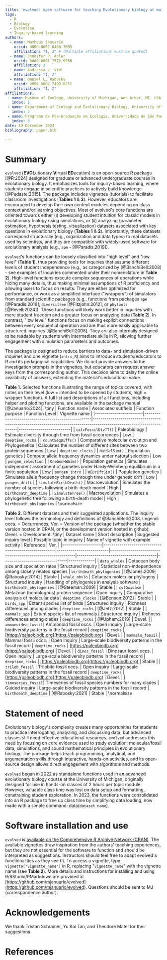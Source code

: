 ```yaml
---
title: 'evolved: open software for teaching Evolutionary biology at multiple scales through virtual inquiries'
tags:
  - R
  - Ecology
  - Evolution
  - Inquiry-based learning
authors:
  - name: Matheus Januario
    orcid: 0000-0002-6480-7095
    affiliation: "1, 2" # (Multiple affiliations must be quoted)
  - name: Jennifer P. Auler
    orcid: 0000-0001-7576-9058
    affiliation: 3
  - name: Andressa L. Viol
    affiliation: "1, 2"
  - name: Daniel L. Rabosky
    orcid: 0000-0002-7499-8251
    affiliation: "1, 2"
affiliations:
 - name: Museum of Zoology, University of Michigan, Ann Arbor, MI, USA 
   index: 1
 - name: Department of Ecology and Evolutionary Biology, University of Michigan, Ann Arbor, MI, USA 
   index: 2
 - name: Programa de Pós-Graduação em Ecologia, Universidade de São Paulo, Rua do Matão, 321, Travessa 14, São Paulo, SP, Brazil
   index: 3
date: 19 December 2024
bibliography: paper.bib

---
```


# Summary

  `evolved` (**EVOL**utionary **V**irtual **ED**ucation) is an open-source R 
  package [@R:2024] designed for graduate or advanced undergraduate courses in 
  evolutionary biology. It emphasizes tools for inquiry-based learning, where 
  students engage in scientific practices to actively build knowledge
  [@Pedaste:2015]. The package includes vignettes (tutorials) to facilitate 
  classroom investigations (**Tables 1** & **2**). However, educators are encouraged 
  to develop their own content modules depending on class context and/or learning 
  objectives. Most of evolved's core functions are oriented towards either (i) 
  developing student intuition for classic models in evolutionary biology 
  using simulations, or (ii) analyzing (parameter estimation, hypothesis 
  testing, visualization) datasets associated with key questions in 
  evolutionary biology (**Tables 1** & **2**).  Importantly, these datasets correspond 
  structurally (e.g., organization and data types) to real datasets used by 
  scientists, and they are compatible with widely-used software for evolutionary 
  analysis (e.g., `ape` - [@Paradis:2019]). 

  `evolved`'s functions can be loosely classified into "high level" and "low level"
  (**Table 1**), thus providing tools for inquiries that assume different levels 
  of student independence (e.g., as categorized by [@BanchiBell:2008] - see examples 
  of inquiries commented under their nomenclature in **Table 2**). High-level functions 
  execute complex sequences of operations while hiding many details, thus making 
  minimal assumptions of R proficiency and allowing users to focus on results. 
  They are either optimized for performance, or work as a simplified interface 
  ("wrappers") of simulators from standard scientific packages (e.g., functions 
  from packages `ape` [@Paradis:2019], `diversitree` [@Fitzjohn:2012], or 
  `phytools` [@Revell:2024]). These functions will likely work better in inquiries 
  with more student freedom and a greater focus on analyzing data (**Table 2**). In 
  contrast, "low level" functions focus on making explicit connections between 
  every sequential operation and are thus more easily applicable to structured 
  inquiries [@BanchiBell:2008]. They are also internally designed to be readable 
  by students with intermediate skills in R, allowing further engagement with 
  simulation parameters and outcomes.

  The package is designed to reduce barriers to data- and simulation-driven inquiries 
  and one vignette (`intro_R`) aims to introduce students/educators to R and its 
  pedagogical capabilities. We do not provide answers to the investigation prompts 
  in the vignettes, but educators can request answer keys from the corresponding 
  author. This decision aims to delay the online availability of answers, 
  extending the material's educational value.

**Table 1.** Selected functions illustrating the range of topics covered, with notes on their level (low = intended to be opened by students, high = wrapper function). A full list and descriptions of all functions, including helper and plotting functions, are available in the package manual [@Januario:2024]. 
\tiny
| Function name          | Associated subfield                               | Function purpose                                                                                    | Function Level | Vignette name            |
|------------------------|---------------------------------------------------|-----------------------------------------------------------------------------------------------------|----------------|--------------------------|
| `calcFossilDivTT()`    | Paleobiology                                      | Estimate diversity through time from fossil occurrences                                             | Low            | `deeptime_rocks`         |
| `countSeqDiffs()`      | Comparative molecular evolution and Phylogenetics | Calculates the number of different sites between two protein sequences                              | Low            | `deeptime_clocks`        |
| `NatSelSim()`          | Population genetics                               | Compute allele frequency dynamics under natural selection                                           | Low            | `pongen_selection`       |
| `OneGenHWSim()`        | Population genetics                               | Simulates independent assortment of gametes under Hardy-Weinberg equilibrium in a finite population | Low            | `pongen_intro`           |
| `WEDriftSim()`         | Population genetics                               | Simulates allele frequency change through time under genetic drift                                  | Low            | `pongen_drift`           |
| `simulateBirthDeath()` | Macroevolution                                    | Simulates the number of species following a birth-death model                                       | High           | `birthdeath_deeptime`    |
| `SimulateTree()`       | Macroevolution                                    | Simulates a phylogenetic tree following a birth-death model                                         | High           | `birthdeath_phylogenies` |
\normalsize

**Table 2.** Different datasets and their suggested applications. The inquiry level follows the terminology and definitions of @BanchiBell:2008. Legend: occs. = Occurrences; Ver. = Version of the package (wheather the stable version hosted in CRAN, or the development version hosted in github); Devel. = Development.
\tiny
| Dataset name       | Short description                                    | Suggested inquiry level  | Possible topic in inquiry                                  | Name of vignette with example activity | Reference                      |   Ver.      | 
|--------------------|------------------------------------------------------|--------------------------|------------------------------------------------------------|----------------------------------------|--------------------------------|-------------|
| `data_whales`      | Cetacean body size and speciation rates              | Structured inquiry       | Statistical non-independence among closely related species | `birthdeath_phylogenies`               | [@Jones:2009; @Rabosky:2014]   |    Stable   |
| `whale_nbvlo`      | Cetacean molecular phylogeny                         | Structured inquiry       | Handling of phylogenies in analysis software               | `birthdeath_phylogenies`               | [@Steeman:2009]                |    Stable   |
| `cvtOxidase`       | Metazoan (homologous) protein sequence               | Open inquiry             | Comparative analysis of molecular data                     | `deeptime_clocks`                      | [@Benson:2012]                 |    Stable   |
| `birds_spp`        | Extant species list of birds                         | Structured inquiry       | Richness differences among clades                          | `deeptime_rocks`                       | [@Jetz:2012]                   |    Stable   |
| `mammals_spp`      | Extant species list of mammals                       | Structured inquiry       | Richness differences among clades                          | `deeptime_rocks`                       | [@Upham:2019]                  |   Devel.    |
| `ammonoidea_fossil`| Ammonoid fossil occs.                                | Open inquiry             | Large-scale biodiversity patterns in the fossil record     | `deeptime_rocks`                       | [https://paleobiodb.org](https://paleobiodb.org) |   Devel.    |
| `mammals_fossil`   | Mammal fossil occs.                                  | Open inquiry             | Large-scale biodiversity patterns in the fossil record     | `deeptime_rocks`                       | [https://paleobiodb.org](https://paleobiodb.org) |   Devel.    |
| `dinos_fossil`     | Dinosaur fossil occs.                                | Open inquiry             | Large-scale biodiversity patterns in the fossil record     | `deeptime_rocks`                       | [https://paleobiodb.org](https://paleobiodb.org) |    Stable   |
| `trilob_fossil`    | Trilobite fossil occs.                               | Open inquiry             | Large-scale biodiversity patterns in the fossil record     | `deeptime_rocks`                       | [https://paleobiodb.org](https://paleobiodb.org) |   Devel.    |
| `timeseries_fossil`| Timeseries of fossil species numbers for many clades | Guided inquiry           | Large-scale biodiversity patterns in the fossil record     | `birthdeath_deeptime`                  | [@Rabosky:2021] |    Stable   |
\normalsize

# Statement of need

Evolutionary biology's complexity creates many opportunities for students to 
practice interrogating, analyzing, and discussing data, but advanced classes 
still need effective educational resources. `evolved` addresses this need by 
focusing on core evidence used to study evolution: molecular/fossil data, 
simulations, and sound mathematical principles in evolutionary biology. The 
package helps teach programming, analytical, and argumentation skills through 
interactive, hands-on activities, and its open-source design allows direct 
engagement with algorithms and methods.

`evolved` began in 2022 as standalone functions used in an advanced evolutionary 
biology course at the University of Michigan, originally designed for use in 
hands-on classes of 2 hours per topic module. However, valuable class time 
was lost on data setup and formatting, constraining student exploration. In 
2023, the functions were consolidated into an R package to free up class 
time by simplifying data loading, now made with a simple 
command: data(`dataset name`). 

# Software installation and use

`evolved` is [available on the Comprehensive R Archive Network (CRAN)](https://cran.r-project.org/web/packages/evolved/index.html).
The available vignettes draw inspiration from the authors' teaching experiences, 
but they are not essential for the software to function and should be 
interpreted as suggestions. Instructors should feel free to adapt evolved's 
functionalities as they see fit. To access a vignette, type `vignette("vignette_name")` 
in R, replacing "`vignette_name`" with the vignette name (see **Table 2**). 
More details and instructions for installing and using R/RStudio/RMarkdown 
are provided at [https://github.com/mjanuario/evolved](https://github.com/mjanuario/evolved). Questions 
should be sent to MJ (correspondence author).

# Acknowledgements

We thank Tristan Schramer, Yu Kai Tan, and Theodore Matel for their suggestions.

# References

